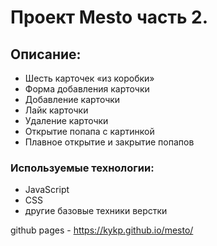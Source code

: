 # Проект Mesto часть 2.

## Описание:

- Шесть карточек «из коробки»
- Форма добавления карточки
- Добавление карточки
- Лайк карточки
- Удаление карточки
- Открытие попапа с картинкой
- Плавное открытие и закрытие попапов

### Используемые технологии:

- JavaScript
- CSS
- другие базовые техники верстки

github pages - https://kykp.github.io/mesto/
